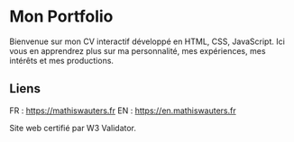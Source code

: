 # Mon Portfolio

Bienvenue sur mon CV interactif développé en HTML, CSS, JavaScript.
Ici vous en apprendrez plus sur ma personnalité, mes expériences, mes intérêts et mes productions.

## Liens

FR : https://mathiswauters.fr
EN : https://en.mathiswauters.fr

Site web certifié par W3 Validator.
